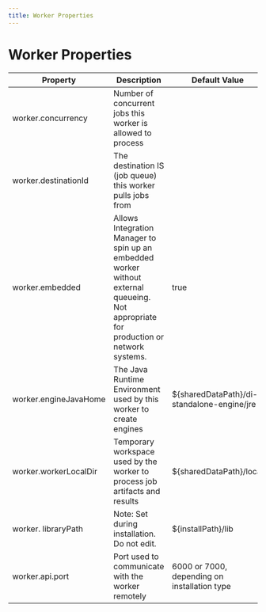 ```yaml
---
title: Worker Properties
---
```


# Worker Properties

| Property| Description| Default Value |
| --- | --- | --- |
| worker.concurrency | Number of concurrent jobs this worker is allowed to process |  |
|worker.destinationId | The destination IS (job queue) this worker pulls jobs from |  |
| worker.embedded | Allows Integration Manager to spin up an embedded worker without external queueing. Not appropriate for production or network systems. | true |
| worker.engineJavaHome | The Java Runtime Environment used by this worker to create engines | $&#123;sharedDataPath}/di-standalone-engine/jre |
| worker.workerLocalDir | Temporary workspace used by the worker to process job artifacts and results | $&#123;sharedDataPath}/local |
| worker. libraryPath | Note: Set during installation. Do not edit. | $&#123;installPath}/lib |
| worker.api.port | Port used to communicate with the worker remotely | 6000 or 7000, depending on installation type |
